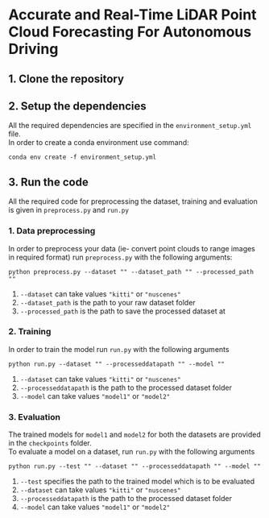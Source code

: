 # Accurate and Real-Time LiDAR Point Cloud Forecasting For Autonomous Driving

## 1. Clone the repository


## 2. Setup the dependencies
All the required dependencies are specified in the `environment_setup.yml` file.  
In order to create a conda environment use command: 

```
conda env create -f environment_setup.yml
```

## 3. Run the code
All the required code for preprocessing the dataset, training and evaluation is given in `preprocess.py` and `run.py`  

### 1. Data preprocessing
In order to preprocess your data (ie- convert point clouds to range images in required format) run `preprocess.py` with the following arguments:  

```
python preprocess.py --dataset "" --dataset_path "" --processed_path ""
```  
1. `--dataset` can take values `"kitti"` or `"nuscenes"`
2. `--dataset_path` is the path to your raw dataset folder
3. `--processed_path` is the path to save the processed dataset at

### 2. Training
In order to train the model run `run.py` with the following arguments  

```
python run.py --dataset "" --processeddatapath "" --model "" 
```
1. `--dataset` can take values `"kitti"` or `"nuscenes"`
2. `--processeddatapath` is the path to the processed dataset folder
3. `--model` can take values `"model1"` or `"model2"`

### 3. Evaluation
The trained models for `model1` and `model2` for both the datasets are provided in the `checkpoints` folder.  
To evaluate a model on a dataset, run `run.py` with the following arguments  

```
python run.py --test "" --dataset "" --processeddatapath "" --model "" 
```
1. `--test` specifies the path to the trained model which is to be evaluated
2. `--dataset` can take values `"kitti"` or `"nuscenes"`
3. `--processeddatapath` is the path to the processed dataset folder
4. `--model` can take values `"model1"` or `"model2"`
